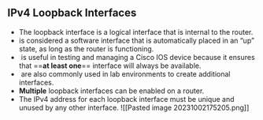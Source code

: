 ## IPv4 Loopback Interfaces
* The loopback interface is a logical interface that is internal to the router.
* is considered a software interface that is automatically placed in an “up” state, as long as the router is functioning.
*  is useful in testing and managing a Cisco IOS device because it ensures that ==**at least one**== interface will always be available.
*  are also commonly used in lab environments to create additional interfaces.
* **Multiple** loopback interfaces can be enabled on a router.
* The IPv4 address for each loopback interface must be unique and unused by any other interface.
	![[Pasted image 20231002175205.png]]